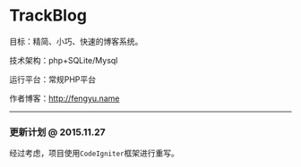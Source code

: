 # TrackBlog
目标：精简、小巧、快速的博客系统。

技术架构：php+SQLite/Mysql

运行平台：常规PHP平台

作者博客：http://fengyu.name

-------------------------------------------------------

### 更新计划 @ 2015.11.27

经过考虑，项目使用`CodeIgniter`框架进行重写。